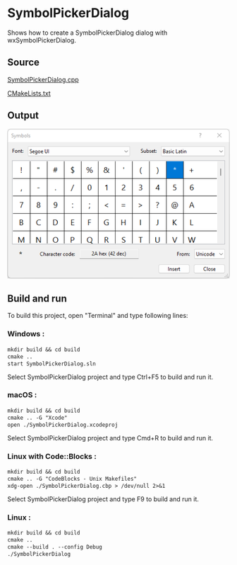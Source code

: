 # SymbolPickerDialog

Shows how to create a SymbolPickerDialog dialog with wxSymbolPickerDialog.

## Source

[SymbolPickerDialog.cpp](SymbolPickerDialog.cpp)

[CMakeLists.txt](CMakeLists.txt)

## Output

![output](../../../docs/Pictures/SymbolPickerDialog.png)

## Build and run

To build this project, open "Terminal" and type following lines:

### Windows :

``` shell
mkdir build && cd build
cmake .. 
start SymbolPickerDialog.sln
```

Select SymbolPickerDialog project and type Ctrl+F5 to build and run it.

### macOS :

``` shell
mkdir build && cd build
cmake .. -G "Xcode"
open ./SymbolPickerDialog.xcodeproj
```

Select SymbolPickerDialog project and type Cmd+R to build and run it.

### Linux with Code::Blocks :

``` shell
mkdir build && cd build
cmake .. -G "CodeBlocks - Unix Makefiles"
xdg-open ./SymbolPickerDialog.cbp > /dev/null 2>&1
```

Select SymbolPickerDialog project and type F9 to build and run it.

### Linux :

``` shell
mkdir build && cd build
cmake .. 
cmake --build . --config Debug
./SymbolPickerDialog
```
